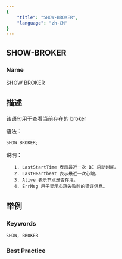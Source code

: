 ```yaml
---
{
    "title": "SHOW-BROKER",
    "language": "zh-CN"
}
---
```


## SHOW-BROKER

### Name

SHOW BROKER

## 描述

该语句用于查看当前存在的 broker

语法：

```sql
SHOW BROKER;
```

说明：

       1. LastStartTime 表示最近一次 BE 启动时间。
       2. LastHeartbeat 表示最近一次心跳。
       3. Alive 表示节点是否存活。
       4. ErrMsg 用于显示心跳失败时的错误信息。

## 举例

### Keywords

    SHOW, BROKER

### Best Practice

